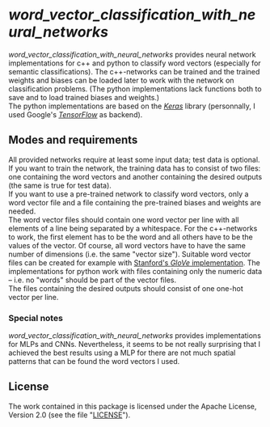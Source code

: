 # *word_vector_classification_with_neural_networks*
*word_vector_classification_with_neural_networks* provides neural network implementations for c++ and python to classify word vectors (especially for semantic classifications). The c++-networks can be trained and the trained weights and biases can be loaded later to work with the network on classification problems. (The python implementations lack functions both to save and to load trained biases and weights.)  
The python implementations are based on the *[Keras](https://keras.io/)* library (personnally, I used Google's *[TensorFlow](https://www.tensorflow.org/)* as backend).

## Modes and requirements
All provided networks require at least some input data; test data is optional. If you want to train the network, the training data has to consist of two files: one containing the word vectors and another containing the desired outputs (the same is true for test data).  
If you want to use a pre-trained network to classify word vectors, only a word vector file and a file containing the pre-trained biases and weights are needed.  
The word vector files should contain one word vector per line with all elements of a line being separated by a whitespace. For the c++-networks to work, the first element has to be the word and all others have to be the values of the vector. Of course, all word vectors have to have the same number of dimensions (i.e. the same "vector size"). Suitable word vector files can be created for example with [Stanford's *GloVe* implementation](https://nlp.stanford.edu/projects/glove/). The implementations for python work with files containing only the numeric data – i.e. no "words" should be part of the vector files.  
The files containing the desired outputs should consist of one one-hot vector per line.

### Special notes
*word_vector_classification_with_neural_networks* provides implementations for MLPs and CNNs. Nevertheless, it seems to be not really surprising that I achieved the best results using a MLP for there are not much spatial patterns that can be found the word vectors I used.

## License
The work contained in this package is licensed under the Apache License, Version 2.0 (see the file "[LICENSE](LICENSE)").

